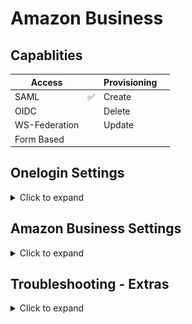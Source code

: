 # Amazon Business

## Capablities

| Access |	| Provisioning |	|
|--|--|--|--|
| SAML | ✅ | Create |	|
| OIDC | | Delete |	|
| WS-Federation |  | Update |	|
| Form Based |  |	| 	|

## Onelogin Settings
<details>
<summary>Click to expand</summary>

| :zap: The example used is **.co.uk** but it will work with any domain.   |
|-----------------------------------------|


- Applications -> <span style="color:red">Add App</span>.
- SAML Custom Connector (Advanced)

### Info
- Amazon Business (Country)
- Icons 

### Configuration

First Header  | Second Header
------------- | -------------
RelayState  | 
Audience (EntityID)  | `https://www.amazon.co.uk`
Recipient  | `https://www.amazon.co.uk/bb/feature/sso/action/3p_redirect?idpId=1234`
ACS (Consumer) URL Validator*  | `^https:\/\/www\.amazon\.co\.uk\/bb\/feature\/sso\/action\/3p_redirect$`
ACS (Consumer) URL*  | `https://www.amazon.co.uk/bb/feature/sso/action/3p_redirect?idpId=1234`
Single Logout URL  | 
Login URL  | `https://www.amazon.co.uk/bb/feature/sso/action/3p_redirect?idpId=1234`
SAML not valid before  | 3
SAML not valid on or after  | 3
SAML initiater  | OneLogin
SAML nameID format  | Email
SAML issuer type  | Specific
SAML signature element  | Response
Encrypt assertion  | [ ]
SAML encryption method  | TRIPLEDES-CBC
Send NameID Format in SLO Request  | [ ]
Sign SLO Request  | [ ]
SAML sessionNotOnOrAfter  | 1440
Generate AttributeValue tag for empty values  | [ ]
Sign SLO Response  | [ ]
SAML Encryption  | 

## Parameters

| SAML Custom Connector (Advanced) Field      | Value |
| ----------- | ----------- |
| NameID (fka Email)     | Email       |
| email   | Email `*`       |
| fname   | First Name `*`        |
| lname   | Last Name `*`        |

`*` ☑️ Include in SAML assertion

## Rules

## SSO

## Acess

Assign it to yourself for testing

## Users

## Privileges

</details>

## Amazon Business Settings

<details>
<summary>Click to expand</summary>

![amazon_bus_connection_data](img/amazon_bus_1.png)

</details>


## Troubleshooting - Extras

<details>
<summary>Click to expand</summary>

Error:

`Assertions could not be parsed from the request. Ensure the assertions are being sent and are encrypted by the IDP.`

- Make sure **Encyrpt Assertion** is unticked in the Onelogin Settings (yes, unticked)

### Multiple Companies

If you have users with access to multiple companies you can't use the same email address. Amazon will tell you the email "Is already a memeber of another company.

- Create another SAML Custom Conenctor with the same steps above.

- Then OneLogin Macros to the rescue!
https://onelogin.service-now.com/kb_view_customer.do?sysparm_article=KB0010609

Go the Parameters and change the SAML Custom Connector...

Let's say you want **john.doe+custom@onelogin.com**

**NameID** -> Value -> Macro and `{username}+custom@{email_domain_part}`
<br>

**email** -> Value -> Macro and `{username}+custom@{email_domain_part}`

This is assuming the username is `john.doe` and the email domain is `onelogin.com`

Should look like the below
<p>

![amazon_bus_connection_data](img/amazon_bus_2.png)
</p>
</details>
